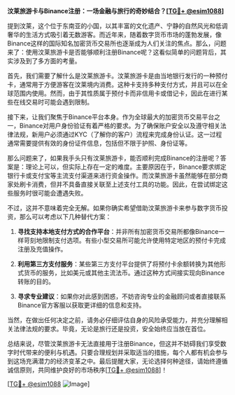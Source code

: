 **汶莱旅游卡与Binance注册：一场金融与旅行的奇妙结合？[[TG💪+ @esim1088](https://t.me/s/esim1088)]**

提到汶莱，这个位于东南亚的小国，以其丰富的文化遗产、宁静的自然风光和低调奢华的生活方式吸引着无数游客。而近年来，随着数字货币市场的蓬勃发展，像Binance这样的国际知名加密货币交易所也逐渐成为人们关注的焦点。那么，问题来了：使用汶莱旅游卡是否能够顺利注册Binance呢？这看似简单的问题背后，其实涉及到了多方面的考量。

首先，我们需要了解什么是汶莱旅游卡。汶莱旅游卡是由当地银行发行的一种预付卡，通常用于方便游客在汶莱境内消费。这种卡支持多种支付方式，并且可以在全球范围内使用。然而，由于其性质属于预付卡而非信用卡或借记卡，因此在进行某些在线交易时可能会遇到限制。

接下来，让我们聚焦于Binance平台本身。作为全球最大的加密货币交易平台之一，Binance对用户身份验证有着严格的要求。为了确保账户安全以及遵守相关法律法规，新用户必须通过KYC（了解你的客户）流程来完成身份认证。这一过程通常需要提供有效的身份证件信息，包括但不限于护照、身份证等。

那么问题来了，如果我手头只有汶莱旅游卡，能否顺利完成Binance的注册呢？答案是：理论上可以，但实际上存在一定的难度。主要原因在于，Binance要求绑定银行卡或支付宝等主流支付渠道来进行资金操作。而汶莱旅游卡虽然能够在部分商家处刷卡消费，但并不具备直接关联至上述支付工具的功能。因此，在尝试绑定这些服务时很可能会遭遇失败。

不过，这并不意味着完全无解。如果你确实希望借助汶莱旅游卡来参与数字货币投资，那么可以考虑以下几种替代方案：

1. **寻找支持本地支付方式的合作平台**：并非所有加密货币交易所都像Binance一样苛刻地限制支付选项。有些小型交易所可能允许使用特定地区的预付卡完成注册及充值操作。
   
2. **利用第三方支付服务**：某些第三方支付平台提供了将预付卡余额转换为其他形式货币的服务，比如美元或其他主流法币。通过这种方式间接实现向Binance转账的目的。

3. **寻求专业建议**：如果你对此感到困惑，不妨咨询专业的金融顾问或者直接联系Binance官方客服以获取更详细的信息和支持。

当然，在做出任何决定之前，请务必仔细评估自身的风险承受能力，并充分理解相关法律法规的要求。毕竟，无论是旅行还是投资，安全始终应当放在首位。

总结来说，尽管汶莱旅游卡无法直接用于注册Binance，但这并不妨碍我们享受数字时代带来的便利与机遇。只要合理规划并采取适当的措施，每个人都有机会参与到这场充满潜力的经济变革之中。最后提醒大家，无论选择何种途径，请始终遵循诚信原则，共同维护良好的市场秩序[[TG💪+ @esim1088](https://t.me/s/esim1088)]！

[[TG💪+ @esim1088](https://t.me/s/esim1088) ![Image](https://i.postimg.cc/4NQfJmqS/Snipaste-2025-05-13-00-14-12.png)]